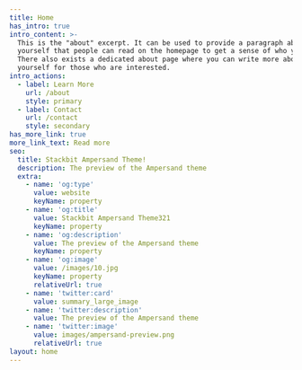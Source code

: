 ```yaml
---
title: Home
has_intro: true
intro_content: >-
  This is the "about" excerpt. It can be used to provide a paragraph about
  yourself that people can read on the homepage to get a sense of who you are.
  There also exists a dedicated about page where you can write more about
  yourself for those who are interested.
intro_actions:
  - label: Learn More
    url: /about
    style: primary
  - label: Contact
    url: /contact
    style: secondary
has_more_link: true
more_link_text: Read more
seo:
  title: Stackbit Ampersand Theme!
  description: The preview of the Ampersand theme
  extra:
    - name: 'og:type'
      value: website
      keyName: property
    - name: 'og:title'
      value: Stackbit Ampersand Theme321
      keyName: property
    - name: 'og:description'
      value: The preview of the Ampersand theme
      keyName: property
    - name: 'og:image'
      value: /images/10.jpg
      keyName: property
      relativeUrl: true
    - name: 'twitter:card'
      value: summary_large_image
    - name: 'twitter:description'
      value: The preview of the Ampersand theme
    - name: 'twitter:image'
      value: images/ampersand-preview.png
      relativeUrl: true
layout: home
---
```

